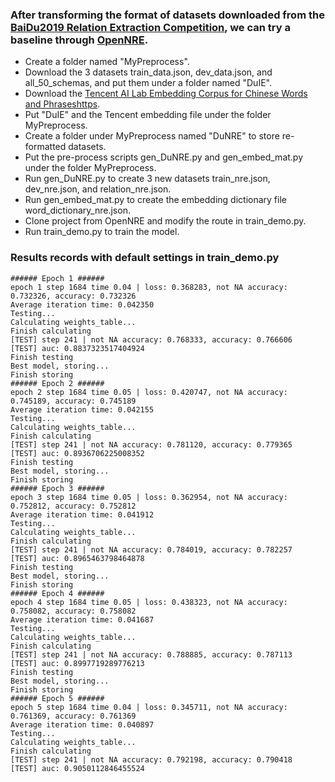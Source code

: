 ### After transforming the format of datasets downloaded from the [BaiDu2019 Relation Extraction Competition](http://lic2019.ccf.org.cn/kg), we can try a baseline through [OpenNRE](https://github.com/thunlp/OpenNRE).
  * Create a folder named "MyPreprocess".
  * Download the 3 datasets train_data.json, dev_data.json, and all_50_schemas, and put them under a folder named "DuIE".
  * Download the [Tencent AI Lab Embedding Corpus for Chinese Words and Phraseshttps](https://ai.tencent.com/ailab/nlp/embedding.html).
  * Put "DuIE" and the Tencent embedding file under the folder MyPreprocess.
  * Create a folder under MyPreprocess named "DuNRE" to store re-formatted datasets.
  * Put the pre-process scripts gen_DuNRE.py and gen_embed_mat.py under the folder MyPreprocess.
  * Run gen_DuNRE.py to create 3 new datasets train_nre.json, dev_nre.json, and relation_nre.json.
  * Run gen_embed_mat.py to create the embedding dictionary file word_dictionary_nre.json.
  * Clone project from OpenNRE and modify the route in train_demo.py.
  * Run train_demo.py to train the model.

### Results records with default settings in train_demo.py
  ```
###### Epoch 1 ######
epoch 1 step 1684 time 0.04 | loss: 0.368283, not NA accuracy: 0.732326, accuracy: 0.732326
Average iteration time: 0.042350
Testing...
Calculating weights_table...
Finish calculating
[TEST] step 241 | not NA accuracy: 0.768333, accuracy: 0.766606
[TEST] auc: 0.8837323517404924
Finish testing
Best model, storing...
Finish storing
###### Epoch 2 ######
epoch 2 step 1684 time 0.05 | loss: 0.420747, not NA accuracy: 0.745189, accuracy: 0.745189
Average iteration time: 0.042155
Testing...
Calculating weights_table...
Finish calculating
[TEST] step 241 | not NA accuracy: 0.781120, accuracy: 0.779365
[TEST] auc: 0.8936706225008352
Finish testing
Best model, storing...
Finish storing
###### Epoch 3 ######
epoch 3 step 1684 time 0.05 | loss: 0.362954, not NA accuracy: 0.752812, accuracy: 0.752812
Average iteration time: 0.041912
Testing...
Calculating weights_table...
Finish calculating
[TEST] step 241 | not NA accuracy: 0.784019, accuracy: 0.782257
[TEST] auc: 0.8965463798464878
Finish testing
Best model, storing...
Finish storing
###### Epoch 4 ######
epoch 4 step 1684 time 0.05 | loss: 0.438323, not NA accuracy: 0.758082, accuracy: 0.758082
Average iteration time: 0.041687
Testing...
Calculating weights_table...
Finish calculating
[TEST] step 241 | not NA accuracy: 0.788885, accuracy: 0.787113
[TEST] auc: 0.8997719289776213
Finish testing
Best model, storing...
Finish storing
###### Epoch 5 ######
epoch 5 step 1684 time 0.04 | loss: 0.345711, not NA accuracy: 0.761369, accuracy: 0.761369
Average iteration time: 0.040897
Testing...
Calculating weights_table...
Finish calculating
[TEST] step 241 | not NA accuracy: 0.792198, accuracy: 0.790418
[TEST] auc: 0.9050112846455524
  ```
